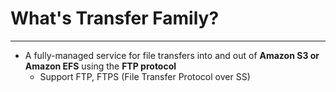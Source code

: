 # What's Transfer Family?
---

* A fully-managed service for file transfers into and out of **Amazon S3 or Amazon EFS** using the **FTP protocol**
	* Support FTP, FTPS (File Transfer Protocol over SS)